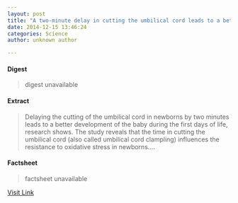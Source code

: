```yaml
---
layout: post
title: "A two-minute delay in cutting the umbilical cord leads to a better developent of newborns during their first days of life"
date: 2014-12-15 13:46:24
categories: Science
author: unknown author

---
```



#### Digest
>digest unavailable

#### Extract
>Delaying the cutting of the umbilical cord in newborns by two minutes leads to a better development of the baby during the first days of life, research shows. The study reveals that the time in cutting the umbilical cord (also called umbilical cord clampling) influences the resistance to oxidative stress in newborns....

#### Factsheet
>factsheet unavailable

[Visit Link](http://feeds.sciencedaily.com/~r/sciencedaily/~3/f3OLcgUcCCg/141215084624.htm)


